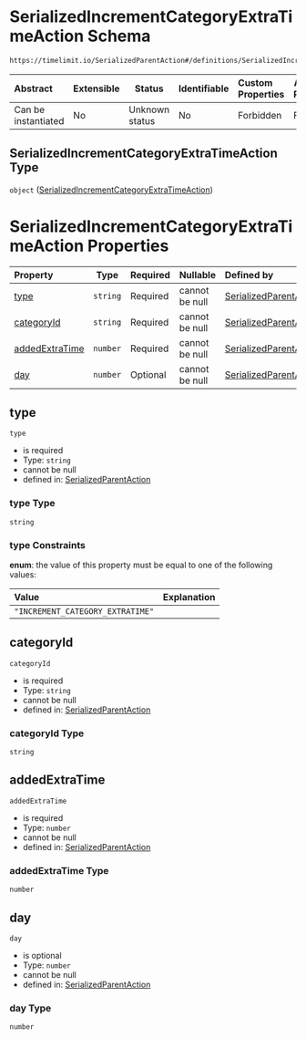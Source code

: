 # SerializedIncrementCategoryExtraTimeAction Schema

```txt
https://timelimit.io/SerializedParentAction#/definitions/SerializedIncrementCategoryExtraTimeAction
```




| Abstract            | Extensible | Status         | Identifiable | Custom Properties | Additional Properties | Access Restrictions | Defined In                                                                                        |
| :------------------ | ---------- | -------------- | ------------ | :---------------- | --------------------- | ------------------- | ------------------------------------------------------------------------------------------------- |
| Can be instantiated | No         | Unknown status | No           | Forbidden         | Forbidden             | none                | [SerializedParentAction.schema.json\*](SerializedParentAction.schema.json "open original schema") |

## SerializedIncrementCategoryExtraTimeAction Type

`object` ([SerializedIncrementCategoryExtraTimeAction](serializedparentaction-definitions-serializedincrementcategoryextratimeaction.md))

# SerializedIncrementCategoryExtraTimeAction Properties

| Property                          | Type     | Required | Nullable       | Defined by                                                                                                                                                                                                                                                                |
| :-------------------------------- | -------- | -------- | -------------- | :------------------------------------------------------------------------------------------------------------------------------------------------------------------------------------------------------------------------------------------------------------------------ |
| [type](#type)                     | `string` | Required | cannot be null | [SerializedParentAction](serializedparentaction-definitions-serializedincrementcategoryextratimeaction-properties-type.md "https&#x3A;//timelimit.io/SerializedParentAction#/definitions/SerializedIncrementCategoryExtraTimeAction/properties/type")                     |
| [categoryId](#categoryid)         | `string` | Required | cannot be null | [SerializedParentAction](serializedparentaction-definitions-serializedincrementcategoryextratimeaction-properties-categoryid.md "https&#x3A;//timelimit.io/SerializedParentAction#/definitions/SerializedIncrementCategoryExtraTimeAction/properties/categoryId")         |
| [addedExtraTime](#addedextratime) | `number` | Required | cannot be null | [SerializedParentAction](serializedparentaction-definitions-serializedincrementcategoryextratimeaction-properties-addedextratime.md "https&#x3A;//timelimit.io/SerializedParentAction#/definitions/SerializedIncrementCategoryExtraTimeAction/properties/addedExtraTime") |
| [day](#day)                       | `number` | Optional | cannot be null | [SerializedParentAction](serializedparentaction-definitions-serializedincrementcategoryextratimeaction-properties-day.md "https&#x3A;//timelimit.io/SerializedParentAction#/definitions/SerializedIncrementCategoryExtraTimeAction/properties/day")                       |

## type




`type`

-   is required
-   Type: `string`
-   cannot be null
-   defined in: [SerializedParentAction](serializedparentaction-definitions-serializedincrementcategoryextratimeaction-properties-type.md "https&#x3A;//timelimit.io/SerializedParentAction#/definitions/SerializedIncrementCategoryExtraTimeAction/properties/type")

### type Type

`string`

### type Constraints

**enum**: the value of this property must be equal to one of the following values:

| Value                            | Explanation |
| :------------------------------- | ----------- |
| `"INCREMENT_CATEGORY_EXTRATIME"` |             |

## categoryId




`categoryId`

-   is required
-   Type: `string`
-   cannot be null
-   defined in: [SerializedParentAction](serializedparentaction-definitions-serializedincrementcategoryextratimeaction-properties-categoryid.md "https&#x3A;//timelimit.io/SerializedParentAction#/definitions/SerializedIncrementCategoryExtraTimeAction/properties/categoryId")

### categoryId Type

`string`

## addedExtraTime




`addedExtraTime`

-   is required
-   Type: `number`
-   cannot be null
-   defined in: [SerializedParentAction](serializedparentaction-definitions-serializedincrementcategoryextratimeaction-properties-addedextratime.md "https&#x3A;//timelimit.io/SerializedParentAction#/definitions/SerializedIncrementCategoryExtraTimeAction/properties/addedExtraTime")

### addedExtraTime Type

`number`

## day




`day`

-   is optional
-   Type: `number`
-   cannot be null
-   defined in: [SerializedParentAction](serializedparentaction-definitions-serializedincrementcategoryextratimeaction-properties-day.md "https&#x3A;//timelimit.io/SerializedParentAction#/definitions/SerializedIncrementCategoryExtraTimeAction/properties/day")

### day Type

`number`

